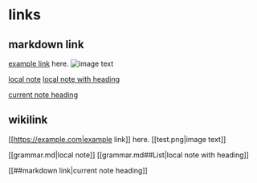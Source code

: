 # links

## markdown link
[example link](https://example.com) here.
![image text](test.png)

[local note](grammar.md)
[local note with heading](grammar.md##List)

[current note heading](##wikilink)

## wikilink
[[https://example.com|example link]] here.
[[test.png|image text]]

[[grammar.md|local note]]
[[grammar.md##List|local note with heading]]

[[##markdown link|current note heading]]
